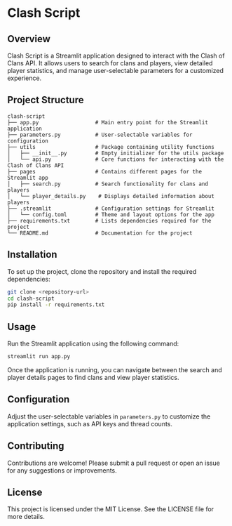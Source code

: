 # Clash Script

## Overview
Clash Script is a Streamlit application designed to interact with the Clash of Clans API. It allows users to search for clans and players, view detailed player statistics, and manage user-selectable parameters for a customized experience.

## Project Structure
```
clash-script
├── app.py                  # Main entry point for the Streamlit application
├── parameters.py           # User-selectable variables for configuration
├── utils                   # Package containing utility functions
│   ├── __init__.py         # Empty initializer for the utils package
│   └── api.py              # Core functions for interacting with the Clash of Clans API
├── pages                   # Contains different pages for the Streamlit app
│   ├── search.py           # Search functionality for clans and players
│   └── player_details.py    # Displays detailed information about players
├── .streamlit              # Configuration settings for Streamlit
│   └── config.toml         # Theme and layout options for the app
├── requirements.txt        # Lists dependencies required for the project
└── README.md               # Documentation for the project
```

## Installation
To set up the project, clone the repository and install the required dependencies:

```bash
git clone <repository-url>
cd clash-script
pip install -r requirements.txt
```

## Usage
Run the Streamlit application using the following command:

```bash
streamlit run app.py
```

Once the application is running, you can navigate between the search and player details pages to find clans and view player statistics.

## Configuration
Adjust the user-selectable variables in `parameters.py` to customize the application settings, such as API keys and thread counts.

## Contributing
Contributions are welcome! Please submit a pull request or open an issue for any suggestions or improvements.

## License
This project is licensed under the MIT License. See the LICENSE file for more details.